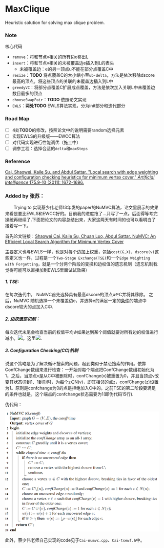 # MaxClique
Heuristic solution for solving max clique problem.

### Note

核心代码

- `remove`：将和节点v相关的所有边e移出L
- `insert`：将和节点v相关的未被覆盖边e插入到L的表头
  - 未被覆盖边：e的另一顶点u不能在部分点覆盖C中
- `resize`：**TODO** 将点覆盖C的大小缩小至`ub-delta`，方法是依次移除dscore最高的顶点，将这些顶点的关联的未覆盖边插入到L中
- `greedyVC`：将部分点覆盖C扩展成点覆盖，方法是依次加入关联L中未覆盖边数目最多的顶点
- `chooseSwapPair`：**TODO** 依照论文实现
- `EWLS`：**两处TODO** EWLS算法实现，分为init部分和迭代部分

### Road Map

- [ ] 4处**TODO**的修改，按照论文中的说明需要random选择元素
- [ ] 实现EWLS的升级版——EWCC算法
- [ ] 对代码实现进行性能调优（施工中）
- [ ] 调参工程：选择合适的`delta`和`maxSteps`

### Reference

[Cai, Shaowei, Kaile Su, and Abdul Sattar. "Local search with edge weighting and configuration checking heuristics for minimum vertex cover." *Artificial Intelligence* 175.9-10 (2011): 1672-1696.](https://www.sciencedirect.com/science/article/pii/S0004370211000427)


### Added by 张苏：

&emsp;&emsp;Trying to 实现蔡少伟老师13年发的paper的NuMVC算法，论文里展示的效果来看是要比EWLS和EWCC好的。目前我的进度拖了...只写了一点，后面得等考完操统再继续了.下面把论文的内容总结出来，大家这两天有时间的也可以看明白了接着写一下。

首先论文链接：[Shaowei Cai, Kaile Su, Chuan Luo, Abdul Sattar. NuMVC: An Efficient Local Search Algorithm for Minimum Vertex Cover](https://arxiv.org/abs/1402.0584)

主要定义也与EWLS一样，也是对每个边加上权重，包括`cost(G,X)`、`dscore(v)`这些定义也一样，过程是一个`Two-Stage Exchange(TSE)`和一个`Edge Weighting with Forgetting`，就是一个分两个阶段的变换和边权值的遗忘机制（遗忘机制我觉得可能可以直接加到EWLS里面试试效果）

##### 1. TSE:
在每次迭代中， NuMVC首先选择具有最高dscore的顶点u∈C并将其移除。 之后，NuMVC 随机选择一个未覆盖边e，并选择e的满足一定的[条件](#1)的端点中dscore较大的点加入C中.
##### 2. 边权遗忘机制：
每次迭代末尾会检查当前的权值平均$\bar{w}$如果达到某个阈值就要对所有边的权值进行减小，![](https://latex.codecogs.com/gif.download?w%20%28%20e%20%29%20%3A%20%3D%20%5Clfloor%20%5Crho%20%5Ccdot%20w%20%28%20e%20%29%20%5Crfloor)，这里![](https://latex.codecogs.com/gif.download?%5Crho%5Cin%280%2C1%29).
##### 3. Configuration Checking(CC)机制
说这个策略是为了解决循环搜索的问题，起到类似于禁忌搜索的作用。依靠ConfChange数组来进行检查：一开始对每个端点把ConfChange数组初始化为1，之后，当顶点v是从C中被删除时，confChange(v)被重置为0，并且当顶点v改变其状态(0到1、1到0)时，为每个z∈N(v)，即其相邻的点z，confChange(z)设置为1。原则是confchange为0的点是拒绝加入C中的。<span id='1'>之前TSE的第二阶段要满足的条件也就是</span>，这个端点的confchange状态需要为1(即伪代码15行).

伪代码：

![](wei-code.png)

此外，蔡少伟老师自己实现的code见于`Cai-numvc.cpp`、`Cai-tsewf.h`中。